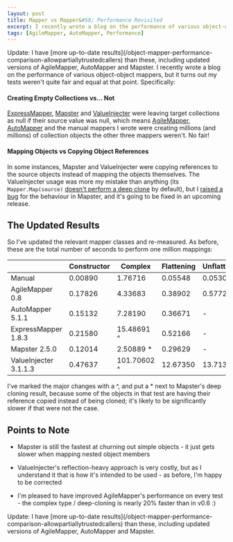 ```yaml
---
layout: post
title: Mapper vs Mapper&#58; Performance Revisited
excerpt: I recently wrote a blog on the performance of various object-object mappers, but it turns out my tests weren't quite fair and equal at that point. Having updated the relevant mapper classes and re-measured, here are my results.
tags: [AgileMapper, AutoMapper, Performance]
---
```


<span class="updated">
Update: I have [more up-to-date results](/object-mapper-performance-comparison-allowpartiallytrustedcallers) 
than these, including updated versions of AgileMapper, AutoMapper and Mapster.
</span>

<span class="first">
I recently wrote a blog on the performance of various object-object mappers, but it turns out my 
tests weren't quite fair and equal at that point. Specifically:
</span>

#### Creating Empty Collections vs... Not

[ExpressMapper](https://www.expressmapper.org), [Mapster](https://github.com/eswann/Mapster) and 
[ValueInjecter](https://github.com/omuleanu/ValueInjecter) were leaving target collections as null 
if their source value was null, which means [AgileMapper](https://agilemapper.readthedocs.io/),
[AutoMapper](https://www.automapper.org) and the manual mappers I wrote were creating millions (and 
millions) of collection objects the other three mappers weren't. No fair!

#### Mapping Objects vs Copying Object References

In some instances, Mapster and ValueInjecter were copying references to the source objects instead 
of mapping the objects themselves. The ValueInjecter usage was more my mistake than anything (its 
`Mapper.Map(source)` [doesn't perform a deep clone](https://stackoverflow.com/questions/8249891/omu-valueinjecter-deep-clone-unlike-types/10842907#10842907)
by default), but I [raised a bug](https://github.com/eswann/Mapster/issues/89) for the behaviour in 
Mapster, and it's going to be fixed in an upcoming release.

## The Updated Results

So I've updated the relevant mapper classes and re-measured. As before, these are the total number 
of seconds to perform one million mappings:

|                         | Constructor | Complex     | Flattening | Unflattening | Deep       |
|-------------------------|-------------|-------------|------------|--------------|------------|
| Manual                  |     0.00890 |   1.76716   |    0.05548 |      0.05300 |  0.50052   |
| AgileMapper 0.8         |     0.17826 |   4.33683   |    0.38902 |      0.57726 |  1.15797   |
| AutoMapper 5.1.1        |     0.15132 |   7.28190   |    0.36671 |            - |  0.95540   |
| ExpressMapper 1.8.3     |     0.21580 |  15.48691 ^ |    0.52166 |            - |  6.56550 ^ |
| Mapster 2.5.0           |     0.12014 |   2.50889 * |    0.29629 |            - |  1.69947   |
| ValueInjecter 3.1.1.3   |     0.47637 | 101.70602 ^ |   12.67350 |     13.71370 | 28.05925   |

I've marked the major changes with a ^, and put a * next to Mapster's deep cloning result, because 
some of the objects in that test are having their reference copied instead of being cloned; it's 
likely to be significantly slower if that were not the case.

## Points to Note

- Mapster is still the fastest at churning out simple objects - it just gets slower when mapping 
  nested object members

- ValueInjecter's reflection-heavy approach is very costly, but as I understand it that is how it's 
  intended to be used - as before, I'm happy to be corrected

- I'm pleased to have improved AgileMapper's performance on every test - the complex type / 
  deep-cloning is nearly 20% faster than in v0.6 :)

<span class="updated">
Update: I have [more up-to-date results](/object-mapper-performance-comparison-allowpartiallytrustedcallers) 
than these, including updated versions of AgileMapper, AutoMapper and Mapster.
</span>